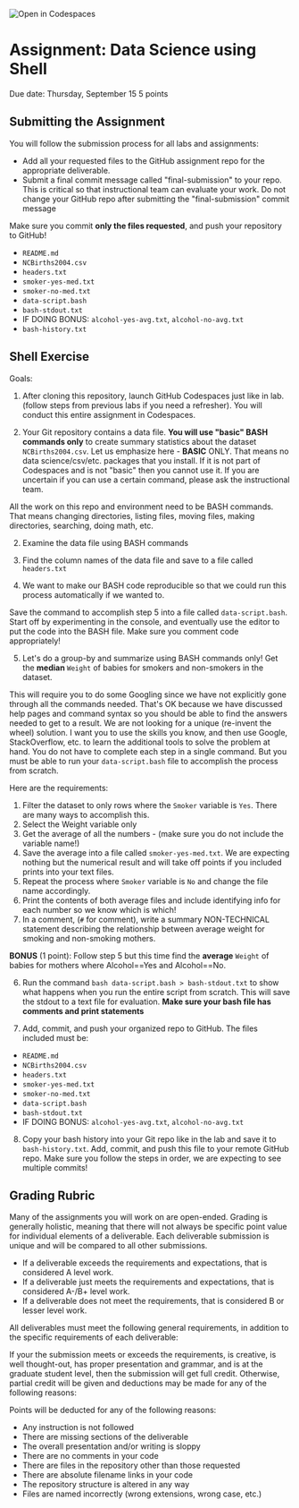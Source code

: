 ![Open in Codespaces](https://classroom.github.com/assets/open-in-codespaces-abfff4d4e15f9e1bd8274d9a39a0befe03a0632bb0f153d0ec72ff541cedbe34.svg)
# Assignment: Data Science using Shell

Due date: Thursday, September 15
5 points

## Submitting the Assignment

You will follow the submission process for all labs and assignments:

- Add all your requested files to the GitHub assignment repo for the appropriate deliverable.
- Submit a final commit message called "final-submission" to your repo. This is critical so that instructional team can evaluate your work. Do not change your GitHub repo after submitting the "final-submission" commit message

Make sure you commit **only the files requested**, and push your repository to GitHub!

  - `README.md`
  - `NCBirths2004.csv`
  - `headers.txt`
  - `smoker-yes-med.txt`
  - `smoker-no-med.txt`
  - `data-script.bash`
  - `bash-stdout.txt`
  - IF DOING BONUS: `alcohol-yes-avg.txt`, `alcohol-no-avg.txt`
  - `bash-history.txt`

## Shell Exercise

Goals:

1. After cloning this repository, launch GitHub Codespaces just like in lab. (follow steps from previous labs if you need a refresher). You will conduct this entire assignment in Codespaces.

2. Your Git repository contains a data file. **You will use "basic" BASH commands only** to create summary statistics about the dataset `NCBirths2004.csv`. Let us emphasize here - **BASIC** ONLY. That means no data science/csv/etc. packages that you install. If it is not part of Codespaces and is not "basic" then you cannot use it. If you are uncertain if you can use a certain command, please ask the instructional team.

All the work on this repo and environment need to be BASH commands. That means changing directories, listing files, moving files, making directories, searching, doing math, etc.

2. Examine the data file using BASH commands

3. Find the column names of the data file and save to a file called `headers.txt`

4. We want to make our BASH code reproducible so that we could run this process automatically if we wanted to. 

Save the command to accomplish step 5 into a file called `data-script.bash`. Start off by experimenting in the console, and eventually use the editor to put the code into the BASH file. Make sure you comment code appropriately!

5. Let's do a group-by and summarize using BASH commands only! Get the **median** `Weight` of babies for smokers and non-smokers in the dataset. 

This will require you to do some Googling since we have not explicitly gone through all the commands needed. That's OK because we have discussed help pages and command syntax so you should be able to find the answers needed to get to a result. We are not looking for a unique (re-invent the wheel) solution. I want you to use the skills you know, and then use Google, StackOverflow, etc. to learn the additional tools to solve the problem at hand. You do not have to complete each step in a single command. But you must be able to run your `data-script.bash` file to accomplish the process from scratch.

Here are the requirements:

1. Filter the dataset to only rows where the `Smoker` variable is `Yes`. There are many ways to accomplish this.
2. Select the Weight variable only 
3. Get the average of all the numbers - (make sure you do not include the variable name!)
4. Save the average into a file called `smoker-yes-med.txt`. We are expecting nothing but the numerical result and will take off points if you included prints into your text files.
5. Repeat the process where `Smoker` variable is `No` and change the file name accordingly.
6. Print the contents of both average files and include identifying info for each number so we know which is which!
7. In a comment, (`#` for comment), write a summary NON-TECHNICAL statement describing the relationship between average weight for smoking and non-smoking mothers.

**BONUS** (1 point): Follow step 5 but this time find the **average** `Weight` of babies for mothers where Alcohol==Yes and Alcohol==No.

6. Run the command `bash data-script.bash > bash-stdout.txt` to show what happens when you run the entire script from scratch. This will save the stdout to a text file for evaluation. **Make sure your bash file has comments and print statements**

7. Add, commit, and push your organized repo to GitHub. The files included must be:
  - `README.md`
  - `NCBirths2004.csv`
  - `headers.txt`
  - `smoker-yes-med.txt`
  - `smoker-no-med.txt`
  - `data-script.bash`
  - `bash-stdout.txt`
  - IF DOING BONUS: `alcohol-yes-avg.txt`, `alcohol-no-avg.txt`

8. Copy your bash history into your Git repo like in the lab and save it to `bash-history.txt`. Add, commit, and push this file to your remote GitHub repo. Make sure you follow the steps in order, we are expecting to see multiple commits!

## Grading Rubric

Many of the assignments you will work on are open-ended. Grading is generally holistic, meaning that there will not always be specific point value for individual elements of a deliverable. Each deliverable submission is unique and will be compared to all other submissions.

- If a deliverable exceeds the requirements and expectations, that is considered A level work.
- If a deliverable just meets the requirements and expectations, that is considered A-/B+ level work.
- If a deliverable does not meet the requirements, that is considered B or lesser level work.

All deliverables must meet the following general requirements, in addition to the specific requirements of each deliverable:

If your the submission meets or exceeds the requirements, is creative, is well thought-out, has proper presentation and grammar, and is at the graduate student level, then the submission will get full credit. Otherwise, partial credit will be given and deductions may be made for any of the following reasons:

Points will be deducted for any of the following reasons:

- Any instruction is not followed
- There are missing sections of the deliverable
- The overall presentation and/or writing is sloppy
- There are no comments in your code
- There are files in the repository other than those requested
- There are absolute filename links in your code
- The repository structure is altered in any way
- Files are named incorrectly (wrong extensions, wrong case, etc.)

